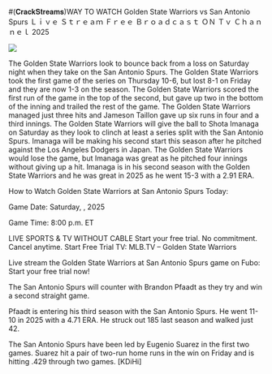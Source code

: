 #(𝐂𝐫𝐚𝐜𝐤𝐒𝐭𝐫𝐞𝐚𝐦𝐬)WAY TO WATCH Golden State Warriors vs San Antonio Spurs Ｌｉｖｅ Ｓｔｒｅａｍ Ｆｒｅｅ Ｂｒｏａｄｃａｓｔ ＯＮ Ｔｖ Ｃｈａｎｎｅｌ  2025  
  
  
[![](https://i.imgur.com/qSNzIqt.png)](https://movie.rssnews.media/EyqIeTHkT.php)  
  
The Golden State Warriors look to bounce back from a loss on Saturday night when they take on the San Antonio Spurs. The Golden State Warriors took the first game of the series on Thursday 10-6, but lost 8-1 on Friday and they are now 1-3 on the season. The Golden State Warriors scored the first run of the game in the top of the second, but gave up two in the bottom of the inning and trailed the rest of the game. The Golden State Warriors managed just three hits and Jameson Taillon gave up six runs in four and a third innings. The Golden State Warriors will give the ball to Shota Imanaga on Saturday as they look to clinch at least a series split with the San Antonio Spurs. Imanaga will be making his second start this season after he pitched against the Los Angeles Dodgers in Japan. The Golden State Warriors would lose the game, but Imanaga was great as he pitched four innings without giving up a hit. Imanaga is in his second season with the Golden State Warriors and he was great in 2025 as he went 15-3 with a 2.91 ERA.

How to Watch Golden State Warriors at San Antonio Spurs Today:

Game Date: Saturday, , 2025

Game Time: 8:00 p.m. ET

LIVE SPORTS & TV WITHOUT CABLE
Start your free trial. No commitment. Cancel anytime.
Start Free Trial
TV: MLB.TV – Golden State Warriors

Live stream the Golden State Warriors at San Antonio Spurs game on Fubo: Start your free trial now!

The San Antonio Spurs will counter with Brandon Pfaadt as they try and win a second straight game.

Pfaadt is entering his third season with the San Antonio Spurs. He went 11-10 in 2025 with a 4.71 ERA. He struck out 185 last season and walked just 42.

The San Antonio Spurs have been led by Eugenio Suarez in the first two games. Suarez hit a pair of two-run home runs in the win on Friday and is hitting .429 through two games. [KDiHi]
